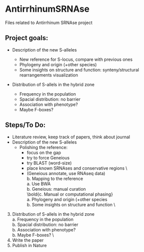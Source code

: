 # AntirrhinumSRNAse
Files related to Antirrhinum SRNAse project

## Project goals:
- Description of the new S-alleles 
    - New reference for S-locus, compare with previous ones 
    - Phylogeny and origin (+other species) 
    - Some insights on structure and function: synteny/structural rearrangements visualization 
    
- Distribution of S-allels in the hybrid zone 
    - Frequency in the population
    - Spacial distribution: no barrier
    - Association with phenotype?
    - Maybe F-boxes? 

## Steps/To Do:
- Literature review, keep track of papers, think about journal
- Description of the new S-alleles 
    - Polishing the reference: 
        - focus on the gap 
        - try to force Geneious 
        - try BLAST (word-size) 
        - place known SRNAses and conservative regions \
        - (Geneious annotate, use RNAseq data) \
    b. Mapping to the reference \
            a. Use BWA \
            b. Geneious: manual curation \
            \bold{c. Manual or computational phasing} \
    a. Phylogeny and origin (+other species \
    b. Some insights on structure and function \
3. Distribution of S-allels in the hybrid zone \
    a. Frequency in the population \
    b. Spacial distribution: no barrier \
    b. Association with phenotype? \
    b. Maybe F-boxes? \
4. Write the paper
5. Publish in Nature 
